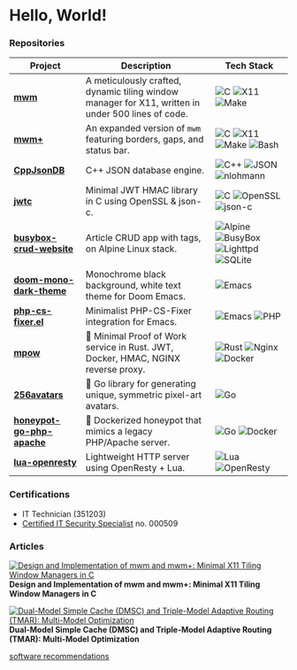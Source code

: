 # Hello, World!

### Repositories

| Project | Description | Tech Stack |
|---|---|---|
| [**mwm**](https://github.com/KrzysztofMarciniak/minimal-window-manager) | A meticulously crafted, dynamic tiling window manager for X11, written in under 500 lines of code. | ![C](https://img.shields.io/badge/C-blue?logo=c) ![X11](https://img.shields.io/badge/X11-lightgrey) ![Make](https://img.shields.io/badge/Make-darkgreen) |
| [**mwm+**](https://github.com/KrzysztofMarciniak/minimal-window-manager-plus) | An expanded version of `mwm` featuring borders, gaps, and status bar. | ![C](https://img.shields.io/badge/C-blue?logo=c) ![X11](https://img.shields.io/badge/X11-lightgrey) ![Make](https://img.shields.io/badge/Make-darkgreen) ![Bash](https://img.shields.io/badge/Bash-black?logo=gnubash) |
| [**CppJsonDB**](https://github.com/KrzysztofMarciniak/CppJsonDB) | C++ JSON database engine. | ![C++](https://img.shields.io/badge/C++-blue?logo=cplusplus) ![JSON](https://img.shields.io/badge/JSON-lightgrey) ![nlohmann](https://img.shields.io/badge/nlohmann--json-brightgreen) |
| [**jwtc**](https://github.com/KrzysztofMarciniak/jwtc) | Minimal JWT HMAC library in C using OpenSSL & json-c. | ![C](https://img.shields.io/badge/C-blue?logo=c) ![OpenSSL](https://img.shields.io/badge/OpenSSL-lightgrey) ![json-c](https://img.shields.io/badge/json--c-lightgrey) |
| [**busybox-crud-website**](https://github.com/KrzysztofMarciniak/busybox-crud-website) | Article CRUD app with tags, on Alpine Linux stack. | ![Alpine](https://img.shields.io/badge/Alpine-blue?logo=alpinelinux) ![BusyBox](https://img.shields.io/badge/BusyBox-darkgreen) ![Lighttpd](https://img.shields.io/badge/Lighttpd-lightgrey) ![SQLite](https://img.shields.io/badge/SQLite-blue?logo=sqlite) |
| [**doom-mono-dark-theme**](https://github.com/KrzysztofMarciniak/doom-mono-dark-theme) | Monochrome black background, white text theme for Doom Emacs. | ![Emacs](https://img.shields.io/badge/Emacs-purple?logo=gnu) |
| [**php-cs-fixer.el**](https://github.com/KrzysztofMarciniak/php-cs-fixer.el) | Minimalist PHP-CS-Fixer integration for Emacs. | ![Emacs](https://img.shields.io/badge/Emacs-purple?logo=gnu) ![PHP](https://img.shields.io/badge/PHP-blue?logo=php) |
| [**mpow**](https://github.com/KrzysztofMarciniak/mpow) | 🦀 Minimal Proof of Work service in Rust. JWT, Docker, HMAC, NGINX reverse proxy. | ![Rust](https://img.shields.io/badge/Rust-orange?logo=rust) ![Nginx](https://img.shields.io/badge/Nginx-green?logo=nginx) ![Docker](https://img.shields.io/badge/Docker-blue?logo=docker) |
| [**256avatars**](https://github.com/KrzysztofMarciniak/256avatars) | 🎨 Go library for generating unique, symmetric pixel-art avatars. | ![Go](https://img.shields.io/badge/Go-blue?logo=go) |
| [**honeypot-go-php-apache**](https://github.com/KrzysztofMarciniak/honeypot-go-php-apache) | 🐳 Dockerized honeypot that mimics a legacy PHP/Apache server. | ![Go](https://img.shields.io/badge/Go-blue?logo=go) ![Docker](https://img.shields.io/badge/Docker-blue?logo=docker) |
| [**lua-openresty**](https://github.com/KrzysztofMarciniak/lua-openresty) | Lightweight HTTP server using OpenResty + Lua. | ![Lua](https://img.shields.io/badge/Lua-blue?logo=lua) ![OpenResty](https://img.shields.io/badge/OpenResty-green) |



### Certifications
* IT Technician (351203)
* [Certified IT Security Specialist](https://ciss.akademiabezpieczenstwa.pl/) no. 000509

### Articles
[![Design and Implementation of mwm and mwm+: Minimal X11 Tiling Window Managers in C](https://zenodo.org/badge/DOI/10.5281/zenodo.15824542.svg)](https://doi.org/10.5281/zenodo.15824542)
**Design and Implementation of mwm and mwm+: Minimal X11 Tiling Window Managers in C**


[![Dual-Model Simple Cache (DMSC) and Triple-Model Adaptive Routing (TMAR): Multi-Model Optimization](https://zenodo.org/badge/DOI/10.5281/zenodo.14957147.svg)](https://doi.org/10.5281/zenodo.14957147)
**Dual-Model Simple Cache (DMSC) and Triple-Model Adaptive Routing (TMAR): Multi-Model Optimization**

[software recommendations](https://github.com/KrzysztofMarciniak/KrzysztofMarciniak/blob/main/recommendations.md)
